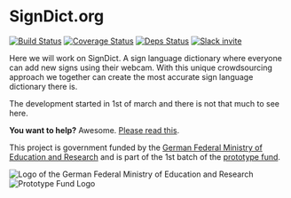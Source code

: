 # SignDict.org

[![Build Status](https://travis-ci.org/signdict/website.svg?branch=master)](https://travis-ci.org/signdict/website)
[![Coverage Status](https://coveralls.io/repos/github/signdict/website/badge.svg?branch=master)](https://coveralls.io/github/signdict/website?branch=master)
[![Deps Status](https://beta.hexfaktor.org/badge/all/github/signdict/website.svg)](https://beta.hexfaktor.org/github/signdict/website)
[![Slack invite](https://img.shields.io/badge/Slack-Invite-green.svg)](https://signdict-slack-invite.herokuapp.com/)

Here we will work on SignDict. A sign language dictionary
where everyone can add new signs using their webcam. With
this unique crowdsourcing approach we together can create
the most accurate sign language dictionary there is.

The development started in 1st of march and there is not
that much to see here.

**You want to help?** Awesome. [Please read this](https://github.com/signdict/website/wiki/Help-needed<Paste>).

This project is government funded by the [German Federal Ministry of Education and Research](http://bmbf.de)
and is part of the 1st batch of the [prototype fund](http://prototypefund.de).

![Logo of the German Federal Ministry of Education and Research](images/support-bmbf.png)
![Prototype Fund Logo](images/support-prototype.png)
